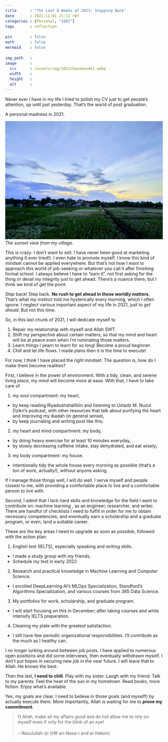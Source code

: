 ```yaml
---
title      : "The Last 8 Weeks of 2021: Stepping Back"
date       : 2021-11-01 21:12 +07
categories : [Personal, "[EN]"]
tags       : reflection

pin        : false
math       : false
mermaid    : false

img_path   : 
image      :
  src      : /assets/img/2021/kasokandel.webp
  width    : 
  height   : 
  alt      : 
---
```


Never ever I have in my life I tried to polish my CV just to get people’s attention, up until just yesterday. That’s the world of post graduation.

A personal madness in 2021.

![the sunset view from my village](/assets/img/2021/kasokandel.webp)
_The sunset view from my village._

This is crazy. I don’t want to sell. I have never been good at marketing anything (I ever tried!). I even hate to promote myself. I know this kind of mindset cannot be applied everywhere. But that’s not how I want to approach this world of job-seeking or whatever you call it after finishing formal school. I always believe I have to “earn it“, not first asking for the thing or derail my integrity just to get ahead. There’s a nuance there, but I think we kind of get the point.

Step back! Step back. **No rush to get ahead in these worldly matters.** That’s what my instinct told me hysterically every morning, which I often ignore. I neglect various important aspect of my life in 2021, just to *get ahead*. But not this time.

So, in this last chunk of 2021, I will dedicate myself to

1. Repair my relationship with myself and Allah SWT.
2. Shift my perspective about certain matters, so that my mind and heart will be at peace even when I’m ruminating those matters.
3. Learn things I yearn to learn for so long! Become a proud beginner.
4. Chill and let life flows. I made plans then it is the time to execute!

For now, I think I have placed the right mindset. The question is, how do I make them become realities?

First, I believe in the power of environment. With a tidy, clean, and serene living place, my mind will become more at ease. With that, I have to take care of 

1. my soul compartment: my heart,
  - by keep reading Riyadushshalihiin and listening to Ustadz M. Nuzul Dzikri’s podcast, with other resources that talk about purifying the heart and improving my ibadah (in general sense),
  - by keep journaling and writing post like this;
2. my heart and mind compartment: my body,
  - by doing heavy exercise for at least 10 minutes everyday,
  - by slowly decreasing caffeine intake, stay dehydrated, and eat wisely;
3. my body compartment: my house.
  - intentionally tidy the whole house every morning as possible (that’s a ton of work, actually!), without anyone asking.

If I manage those things well, I will do well. I serve myself and people closest to me, with providing a comfortable place to live and a comfortable person to live with.

Second, I admit that I lack hard skills and knowledge for the field I want to contribute on: machine learning , as an engineer, researcher, and writer. There are handful of checklists I need to fulfill in order for me to obtain necessary competencies, and eventually earn a scholarship and a graduate program, or even, land a suitable career.

These are the key areas I need to upgrade as soon as possible, followed with the action plan:

1. English test (IELTS), especially speaking and writing skills.
  - I made a study group with my friends.
  - Schedule my test in early 2022.
2. Research and practical knowledge in Machine Learning and Computer Science.
  - I enrolled DeepLearning.AI’s MLOps Specialization,  Standford’s Algorithms Specialization, and various courses from 365 Data Science.
3. My portfolios for work, scholarship, and graduate program.
  - I will start focusing on this in December; after taking courses and while intensify IELTS preparation.
4. Cleaning my plate with the greatest satisfaction.
  - I still have few periodic organizational responsibilities. I’ll contribute as the much as I healthy can.

I no longer lurking around between job posts. I have applied to numerous open positions and did some interviews, then eventually withdrawn myself. I don’t put hopes in securing new job in the near future. I will leave that to Allah. He knows the best.

Then the last, **I need to chill**. Play with my sister. Laugh with my friend. Talk to my parents. Feel the heat of the sun in my hometown. Read books, more fiction. Enjoy what’s available.

Yes, my goals are clear. I need to believe in those goals (and myself!) by actually execute them. More importantly, Allah is waiting for me to **prove my commitment**.

> O Allah, make all my affairs good and do not allow me to rely on myself even if only for the blink of an eye!
> 
> --Rasulullah ﷺ (HR an-Nasa-i and al-Hakim)